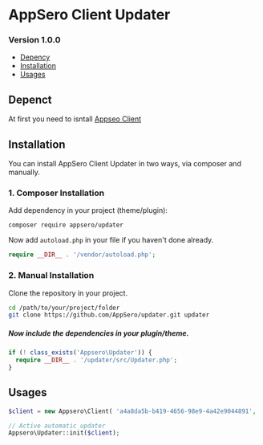 # AppSero Client Updater
### Version 1.0.0

- [Depency](#depency)
- [Installation](#installation)
- [Usages](#usages)

## Depenct

At first you need to isntall [Appseo Client](https://github.com/Appsero/client/blob/develop/readme.md)


## Installation

You can install AppSero Client Updater in two ways, via composer and manually.

### 1. Composer Installation

Add dependency in your project (theme/plugin):

```
composer require appsero/updater
```

Now add `autoload.php` in your file if you haven't done already.

```php
require __DIR__ . '/vendor/autoload.php';
```


### 2. Manual Installation

Clone the repository in your project.

```bash
cd /path/to/your/project/folder
git clone https://github.com/AppSero/updater.git updater
```

##### Now include the dependencies in your plugin/theme.

```php
if (! class_exists('Appsero\Updater')) {
  require __DIR__ . '/updater/src/Updater.php';
}
```

## Usages

```php
$client = new Appsero\Client( 'a4a8da5b-b419-4656-98e9-4a42e9044891', 'Akismet', __FILE__ );

// Active automatic updater
Appsero\Updater::init($client);
```
